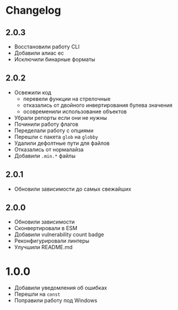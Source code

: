 # Changelog

## 2.0.3
- Восстановили работу CLI
- Добавили алиас ec
- Исключили бинарные форматы

## 2.0.2
- Освежили код
  - перевели функции на стрелочные
  - отказались от двойного инвертирования булева значения
  - осовременили использование объектов
- Убрали репорты если они не нужны
- Починили работу флагов
- Переделали работу с опциями
- Перешли с пакета `glob` на `globby`
- Удалили дефолтные пути для файлов
- Отказались от нормалайза
- Добавили `.min.*` файлы

## 2.0.1
- Обновили зависимости до самых свежайших

## 2.0.0
- Обновили зависимости
- Сконвертировали в ESM
- Добавили vulnerability count badge
- Реконфигурировали линтеры
- Улучшили README.md

# 1.0.0
- Добавили уведомления об ошибках
- Перешли на `const`
- Поправили работу под Windows
